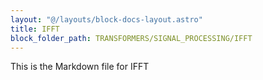 ```yaml
---
layout: "@/layouts/block-docs-layout.astro"
title: IFFT
block_folder_path: TRANSFORMERS/SIGNAL_PROCESSING/IFFT
---
```


This is the Markdown file for IFFT

